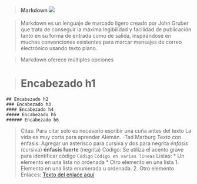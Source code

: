 > ####  Markdown ![](../../icons/markdo.PNG)

> Markdown es un lenguaje de marcado ligero creado por John Gruber que 
trata de conseguir la máxima legibilidad y facilidad de publicación tanto en
su forma de entrada como de salida, inspirándose en muchas convenciones 
existentes para marcar mensajes de correo electrónico usando texto plano.

> Markdown oferece múltiples opciones

>   # Encabezado h1
    ## Encabezado h2
    ### Encabezado h3
    #### Encabezado h4
    ##### Encabezado h5
    ###### Encabezado h6
    
>    Citas: Para citar solo es necesario escribir una cuña antes del texto
    La vida es muy corta para aprender Alemán. -Tad Marburg
    Texto con énfasis: Agregar un asterisco para cursiva y dos para negrita
     *énfasis* (cursiva)
     **énfasis fuerte** (negrita)
    Código: Se utiliza el acento grave para identificar código
   `Código`
     ```
     Código en
     varias líneas
     ```
    Listas:
     * Un elemento en una lista no ordenada
     * Otro elemento en una lista
     1. Elemento en una lista enumerada u ordenada.
     2. Otro elemento
    Enlaces:
     [Texto del enlace aquí](URL "Título del enlace")
